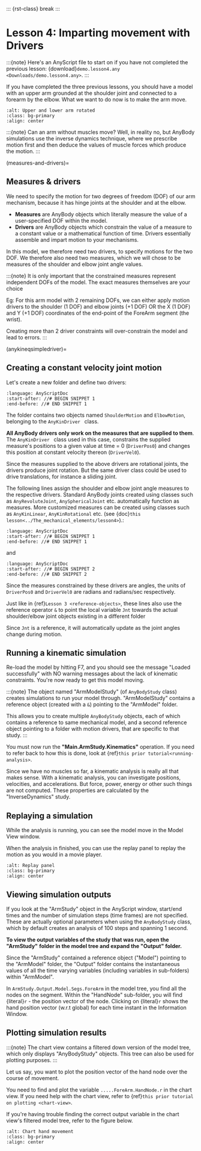 ::: {rst-class} break
:::

# Lesson 4: Imparting movement with Drivers

:::{note}
Here's an AnyScript file to start on if you have not completed the
previous lesson: {download}`demo.lesson4.any <Downloads/demo.lesson4.any>`.
:::

If you have completed the three previous lessons, you should have a
model with an upper arm grounded at the shoulder joint and connected to
a forearm by the elbow. What we want to do now is to make the arm move.

```{image} _static/lesson4/image1.png
:alt: Upper and lower arm rotated
:class: bg-primary
:align: center
```

:::{note}
Can an arm without muscles move? Well, in reality no, but AnyBody simulations use
the inverse dynamics technique, where we prescribe motion first and then deduce
the values of muscle forces which produce the motion.
:::

(measures-and-drivers)=

## Measures & drivers

We need to specify the motion for two degrees of freedom (DOF) of our arm
mechanism, because it has hinge joints at the shoulder and at the elbow.

- **Measures** are AnyBody objects which literally measure the value of a
  user-specified DOF within the model.
- **Drivers** are AnyBody objects which constrain the value of a measure to a
  constant value or a mathematical function of time. Drivers essentially
  assemble and impart motion to your mechanisms.

In this model, we therefore need two drivers, to specify motions for the two
DOF. We therefore also need two measures, which we will chose to be measures of
the shoulder and elbow joint angle values.

:::{note}
It is only important that the constrained measures represent independent DOFs
of the model. The exact measures themselves are your choice

Eg: For this arm model with 2 remaining DOFs, we can either apply motion drivers
to the shoulder (1 DOF) and elbow joints (+1 DOF) OR the X (1 DOF) and Y (+1
DOF) coordinates of the end-point of the ForeArm segment (the wrist).

Creating more than 2 driver constraints will over-constrain the model and lead to errors.
:::

(anykineqsimpledriver)=

## Creating a constant velocity joint motion

Let's create a new folder and define two drivers:

```{literalinclude} Snippets/lesson4/snip.NewModel.main-1.any
:language: AnyScriptDoc
:start-after: //# BEGIN SNIPPET 1
:end-before: //# END SNIPPET 1
```

The folder contains two objects named `ShoulderMotion` and `ElbowMotion`,
belonging to the `AnyKinDriver ` class.

**All AnyBody drivers only work on the measures that are supplied to them**. The
`AnyKinDriver ` class used in this case, constrains the supplied
measure's positions to a given value at time = 0 (`DriverPos0`) and changes this
position at constant velocity thereon (`DriverVel0`).

Since the measures supplied to the above drivers are rotational joints, the
drivers produce joint rotation. But the same driver class could be used to drive
translations, for instance a sliding joint.

The following lines assign the shoulder and elbow joint angle measures to the
respective drivers. Standard AnyBody joints created using classes such as
`AnyRevoluteJoint`, `AnySphericalJoint` etc. automatically function as measures.
More customized measures can be created using classes such as `AnyKinLinear`,
`AnyKinRotational` etc. (see 
{doc}`this lesson<../The_mechanical_elements/lesson4>`).:

```{literalinclude} Snippets/lesson4/snip.NewModel.main-2.any
:language: AnyScriptDoc
:start-after: //# BEGIN SNIPPET 1
:end-before: //# END SNIPPET 1
```

and

```{literalinclude} Snippets/lesson4/snip.NewModel.main-2.any
:language: AnyScriptDoc
:start-after: //# BEGIN SNIPPET 2
:end-before: //# END SNIPPET 2
```

Since the measures constrained by these drivers are angles, the units of
`DriverPos0` and `DriverVel0` are radians and radians/sec respectively.

Just like in {ref}`Lesson 3 <reference-objects>`, these lines also use the
reference operator `&` to point the local variable `Jnt` towards the actual
shoulder/elbow joint objects existing in a different folder

Since `Jnt` is a reference, it will automatically update as the joint angles
change during motion.

## Running a kinematic simulation

Re-load the model by hitting F7, and you should see the message "Loaded
successfully" with NO warning messages about the lack of kinematic constraints.
You're now ready to get this model moving.

:::{note}
The object named "ArmModelStudy" (of `AnyBodyStudy` class) creates simulations
to run your model through. "ArmModelStudy" contains a reference object (created
with a `&`) pointing to the "ArmModel" folder.

This allows you to create multiple `AnyBodyStudy` objects, each of which
contains a reference to same mechanical model, and a second reference object
pointing to a folder with motion drivers, that are specific to that study.
:::

You must now run the **"Main.ArmStudy.Kinematics"** operation. If you need to
refer back to how this is done, look at 
{ref}`this prior tutorial<running-analysis>`.

Since we have no muscles so far, a kinematic analysis is really all that makes
sense. With a kinematic analysis, you can investigate positions, velocities, and
accelerations. But force, power, energy or other such things are not computed.
These properties are calculated by the "InverseDynamics" study.

## Replaying a simulation

While the analysis is running, you can see the model move in the Model View
window.

When the analysis in finished, you can use the replay panel to replay
the motion as you would in a movie player.

```{image} _static/lesson4/image5.png
:alt: Replay panel
:class: bg-primary
:align: center
```

## Viewing simulation outputs

If you look at the "ArmStudy" object in the AnyScript window, start/end
times and the number of simulation steps (time frames) are not specified. These
are actually optional parameters when using the `AnyBodyStudy` class, which by
default creates an analysis of 100 steps and spanning 1 second.

**To view the output variables of the study that was run, open the "ArmStudy"**
**folder in the model tree and expand the "Output" folder.**

Since the "ArmStudy" contained a reference object ("Model") pointing to the
"ArmModel" folder, the "Output" folder contains the instantaneous values of all
the time varying variables (including variables in sub-folders) within
"ArmModel".

In `ArmStudy.Output.Model.Segs.ForeArm` in the model tree, you find all the
nodes on the segment. Within the "HandNode" sub-folder, you will find
{literal}`r` - the position vector of the node. Clicking on {literal}`r` shows
the hand position vector (w.r.t global) for each time instant in the Information
Window.

## Plotting simulation results

:::{note}
The chart view contains a filtered down version of the model tree, which only
displays "AnyBodyStudy" objects. This tree can also be used for plotting
purposes.
:::

Let us say, you want to plot the position vector of the hand node over the
course of movement.

You need to find and plot the variable `.....ForeArm.HandNode.r` in the chart
view. If you need help with the chart view, refer to 
{ref}`this prior tutorial on plotting <chart-view>`.

If you're having trouble finding the correct output variable in the chart view's
filtered model tree, refer to the figure below.

```{image} _static/lesson4/image6.png
:alt: Chart hand movement
:class: bg-primary
:align: center
```
